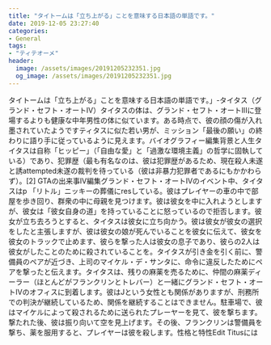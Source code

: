 ```yaml
---
title: "タイトームは「立ち上がる」ことを意味する日本語の単語です。"
date: 2019-12-05 23:27:40
categories:
- General
tags:
- "ティテオーメ"
header:
  image: /assets/images/20191205232351.jpg
  og_image: /assets/images/20191205232351.jpg
---
```


タイトームは「立ち上がる」ことを意味する日本語の単語です。」-タイタス（グランド・セフト・オートIV）タイタスの体は、グランド・セフト・オートIIIに登場するよりも健康な中年男性の体に似ています。ある時点で、彼の顔の傷が入れ墨されていたようですティタスに似た若い男が、ミッション「最後の願い」の終わりに語り手に従っているように見えます。バイオグラフィー編集背景と人生タイタスは自称「ヒッピー」（「自由な愛」と「過激な環境主義」の哲学に固執している）であり、犯罪歴（最も有名なのは、彼は犯罪歴があるため、現在殺人未遂と誘attempted未遂の裁判を待っている（彼は非暴力犯罪者であるにもかかわらず）。[2] GTAの出来事IV編集グランド・セフト・オートIVのイベント中、タイタスはp 「リトル」ニッキーの葬儀にresしている。彼はプレイヤーの車の中で部屋を歩き回り、群衆の中に母親を見つけます。彼は彼女を中に入れようとしますが、彼女は「彼女自身の道」を持っていることに怒っているので拒否します。彼女が立ち去ろうとすると、タイタスは彼女に立ち向かう。彼は彼女が彼女の選択をしたと主張しますが、彼は彼女の娘が死んでいることを彼女に伝えて、彼女を彼女のトラックで止めます、彼らを撃った人は彼女の息子であり、彼らの2人は彼女がしたことのために殺されていることを。タイタスが引き金を引く前に、警備員のペアが近づき、上司のマイケル・デ・サンタに、命令に違反したためにペアを撃ったと伝えます。タイタスは、残りの麻薬を売るために、仲間の麻薬ディーラー（ほとんどがフランクリンとトレバー）と一緒にグランド・セフト・オートIVのオフィスに到着します。彼はJという女性とも関係がありますが、刑務所での判決が継続しているため、関係を継続することはできません。駐車場で、彼はマイケルによって殺されるために送られたプレーヤーを見て、彼を撃ちます。撃たれた後、彼は振り向いて空を見上げます。その後、フランクリンは警備員を撃ち、薬を服用すると、プレイヤーは彼を殺します。性格と特性Edit Titusには
